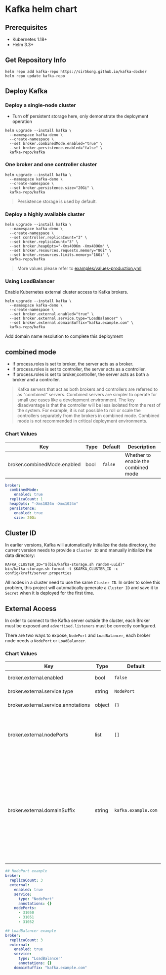 # Kafka helm chart

## Prerequisites

- Kubernetes 1.18+
- Helm 3.3+

## Get Repository Info

``` shell
helm repo add kafka-repo https://sir5kong.github.io/kafka-docker
helm repo update kafka-repo
```

## Deploy Kafka

### Deploy a single-node cluster

- Turn off persistent storage here, only demonstrate the deployment operation

``` shell
helm upgrade --install kafka \
  --namespace kafka-demo \
  --create-namespace \
  --set broker.combinedMode.enabled="true" \
  --set broker.persistence.enabled="false" \
  kafka-repo/kafka
```

### One broker and one controller cluster

``` shell
helm upgrade --install kafka \
  --namespace kafka-demo \
  --create-namespace \
  --set broker.persistence.size="20Gi" \
  kafka-repo/kafka
```

> Persistence storage is used by default.

### Deploy a highly available cluster

``` shell
helm upgrade --install kafka \
  --namespace kafka-demo \
  --create-namespace \
  --set controller.replicaCount="3" \
  --set broker.replicaCount="3" \
  --set broker.heapOpts="-Xms4096m -Xmx4096m" \
  --set broker.resources.requests.memory="8Gi" \
  --set broker.resources.limits.memory="16Gi" \
  kafka-repo/kafka
```

> More values please refer to [examples/values-production.yml](https://github.com/sir5kong/kafka-docker/raw/main/examples/values-production.yml)

### Using LoadBalancer

Enable Kubernetes external cluster access to Kafka brokers.

``` shell
helm upgrade --install kafka \
  --namespace kafka-demo \
  --create-namespace \
  --set broker.external.enabled="true" \
  --set broker.external.service.type="LoadBalancer" \
  --set broker.external.domainSuffix="kafka.example.com" \
  kafka-repo/kafka
```

Add domain name resolution to complete this deployment

## combined mode

- If process.roles is set to broker, the server acts as a broker.
- If process.roles is set to controller, the server acts as a controller.
- If process.roles is set to broker,controller, the server acts as both a broker and a controller.

> Kafka servers that act as both brokers and controllers are referred to as "combined" servers. Combined servers are simpler to operate for small use cases like a development environment. The key disadvantage is that the controller will be less isolated from the rest of the system. For example, it is not possible to roll or scale the controllers separately from the brokers in combined mode. Combined mode is not recommended in critical deployment environments.

### Chart Values

| Key | Type | Default | Description |
|-----|------|---------|-------------|
| broker.combinedMode.enabled | bool | `false` | Whether to enable the combined mode |

``` yaml
broker:
  combinedMode:
    enabled: true
  replicaCount: 1
  heapOpts: "-Xms1024m -Xmx1024m"
  persistence:
    enabled: true
    size: 20Gi
```

## Cluster ID 

In earlier versions, Kafka will automatically initialize the data directory, the current version needs to provide a `Cluster ID` and manually initialize the data directory:

``` shell
KAFKA_CLUSTER_ID="$(bin/kafka-storage.sh random-uuid)"
bin/kafka-storage.sh format -t $KAFKA_CLUSTER_ID -c config/kraft/server.properties
```

All nodes in a cluster need to use the same `Cluster ID`. In order to solve this problem, this project will automatically generate a `Cluster ID` and save it to `Secret` when it is deployed for the first time.

## External Access

In order to connect to the Kafka server outside the cluster, each Broker must be exposed and `advertised.listeners` must be correctly configured.

There are two ways to expose, `NodePort` and `LoadBalancer`, each broker node needs a `NodePort` or `LoadBalancer`.

### Chart Values

| Key | Type | Default | Description |
|-----|------|---------|-------------|
| broker.external.enabled | bool | `false` | Whether to enable external access |
| broker.external.service.type | string | `NodePort` | `NodePort` or `LoadBalancer` |
| broker.external.service.annotations | object | `{}` | External serivce annotations |
| broker.external.nodePorts | list | `[]` | Provide at least one port number, if the count of ports is less than the count of broker nodes, it will be automatically incremented |
| broker.external.domainSuffix | string | `kafka.example.com` | If you use `LoadBalancer` for external access, you must use a domain name. The external domain name corresponding to the broker is `POD_NAME` + `domain name suffix`, such as `kafka-broker-0.kafka.example.com`. After the deployment, you need to complete the domain name resolution operation |

``` yaml
## NodePort example
broker:
  replicaCount: 3
  external:
    enabled: true
    service:
      type: "NodePort"
      annotations: {}
    nodePorts:
      - 31050
      - 31051
      - 31052
```

``` yaml
## LoadBalancer example
broker:
  replicaCount: 3
  external:
    enabled: true
    service:
      type: "LoadBalancer"
      annotations: {}
    domainSuffix: "kafka.example.com"
```
